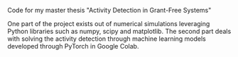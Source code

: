 Code for my master thesis "Activity Detection in Grant-Free Systems" 

One part of the project exists out of numerical simulations leveraging Python libraries such as numpy, scipy and matplotlib. 
The second part deals with solving the activity detection through machine learning models developed through PyTorch in Google Colab. 
 
 
